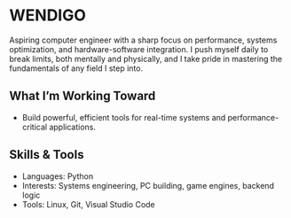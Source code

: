 # WENDIGO
Aspiring computer engineer with a sharp focus on performance, systems optimization, and hardware-software integration. I push myself daily to break limits, both mentally and physically, and I take pride in mastering the fundamentals of any field I step into.

## What I’m Working Toward
- Build powerful, efficient tools for real-time systems and performance-critical applications.

## Skills & Tools
- Languages: Python
- Interests: Systems engineering, PC building, game engines, backend logic
- Tools: Linux, Git, Visual Studio Code
